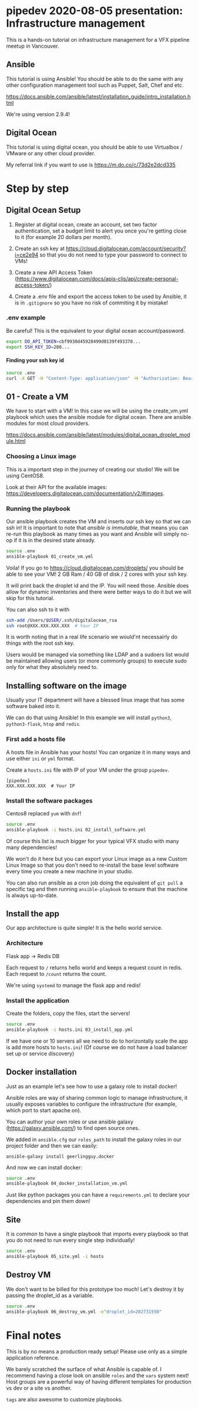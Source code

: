 # pipedev 2020-08-05 presentation: Infrastructure management

This is a hands-on tutorial on infrastructure management for a VFX pipeline meetup in Vancouver.

## Ansible

This tutorial is using Ansible! You should be able to do the same with any other configuration management tool such as Puppet, Salt, Chef and etc.

https://docs.ansible.com/ansible/latest/installation_guide/intro_installation.html

We're using version 2.9.4!

## Digital Ocean

This tutorial is using digital ocean, you should be able to use Virtualbox / VMware or any other cloud provider.

My referral link if you want to use is https://m.do.co/c/73d2e2dcd335

# Step by step

## Digital Ocean Setup

1. Register at digital ocean, create an account, set two factor authentication, set a budget limit to alert you once you're getting close to it (for example 20 dollars per month).

2. Create an ssh key at https://cloud.digitalocean.com/account/security?i=ce2e94 so that you do not need to type your password to connect to VMs!

3. Create a new API Access Token (https://www.digitalocean.com/docs/apis-clis/api/create-personal-access-token/)

4. Create a .env file and export the access token to be used by Ansible, it is in `.gitignore` so you have no risk of commiting it by mistake!

### .env example

Be careful! This is the equivalent to your digital ocean account/password.

```bash
export DO_API_TOKEN=cbf9930d45928499d0139f493378...
export SSH_KEY_ID=280...
```

#### Finding your ssh key id

```bash
source .env
curl -X GET -H "Content-Type: application/json" -H "Authorization: Bearer $DO_API_TOKEN" "https://api.digitalocean.com/v2/account/keys"
```

## 01 - Create a VM

We have to start with a VM! In this case we will be using the create_vm.yml playbook which uses the ansible module for digital ocean. There are ansible modules for most cloud providers.

https://docs.ansible.com/ansible/latest/modules/digital_ocean_droplet_module.html


### Choosing a Linux image

This is a important step in the journey of creating our studio! We will be using CentOS8.

Look at their API for the available images: https://developers.digitalocean.com/documentation/v2/#images.

### Running the playbook

Our ansible playbook creates the VM and inserts our ssh key so that we can ssh in! It is important to note that *ansible is immutable*, that means you can re-run this playbook as many times as you want and Ansible will simply no-op if it is in the desired state already.

```bash
source .env
ansible-playbook 01_create_vm.yml
```

Voila! If you go to https://cloud.digitalocean.com/droplets/ you should be able to see your VM! 2 GB Ram / 40 GB of disk / 2 cores with your ssh key.

It will print back the droplet id and the IP. You will need those. Ansible does allow for dynamic inventories and there were better ways to do it but we will skip for this tutorial.

You can also ssh to it with 

```bash
ssh-add /Users/$USER/.ssh/digitalocean_rsa
ssh root@XXX.XXX.XXX.XXX  # Your IP
```

It is worth noting that in a real life scenario we would'nt necessairly do things with the root ssh key. 

Users would be managed via something like LDAP and a sudoers list would be maintained allowing users (or more commonly groups) to execute sudo only for what they absolutely need to.

## Installing software on the image

Usually your IT department will have a blessed linux image that has some software baked into it.

We can do that using Ansible! In this example we will install `python3`, `python3-flask`, `htop` and `redis`.

### First add a hosts file

A hosts file in Ansible has your hosts! You can organize it in many ways and use either `ini` or `yml` format.

Create a `hosts.ini` file with IP of your VM under the group `pipedev`.

```
[pipedev]
XXX.XXX.XXX.XXX  # Your IP
```

### Install the software packages

Centos8 replaced `yum` with `dnf`!

```bash
source .env
ansible-playbook -i hosts.ini 02_install_software.yml
```

Of course this list is *much* bigger for your typical VFX studio with many many dependencies!

We won't do it here but you can export your Linux image as a new Custom Linux Image so that you don't need to re-install the base level software every time you create a new machine in your studio.

You can also run ansible as a cron job doing the equivalent of `git pull` a specific tag and then running `ansible-playbook` to ensure that the machine is always up-to-date.

## Install the app

Our app architecture is quite simple! It is the hello world service.

### Architecture

Flask app -> Redis DB

Each request to `/` returns hello world and keeps a request count in redis.
Each request to `/count` returns the count.

We're using `systemd` to manage the flask app and redis!

### Install the application

Create the folders, copy the files, start the servers!

```bash
source .env
ansible-playbook -i hosts.ini 03_install_app.yml
```

If we have one or 10 servers all we need to do to horizontally scale the app is add more hosts to `hosts.ini`! (Of course we do not have a load balancer set up or service discovery)

## Docker installation

Just as an example let's see how to use a galaxy role to install docker!

Ansible roles are way of sharing common logic to manage infrastructure, it usually exposes variables to configure the infrastructure (for example, which port to start apache on).

You can author your own roles or use ansible galaxy (https://galaxy.ansible.com/) to find open source ones.

We added in `ansible.cfg` our `roles_path` to install the galaxy roles in our project folder and then we can easily:

```
ansible-galaxy install geerlingguy.docker
```

And now we can install docker:

```bash
source .env
ansible-playbook 04_docker_installation_vm.yml
```

Just like python packages you can have a `requirements.yml` to declare your dependencies and pin them down!

## Site

It is common to have a single playbook that imports every playbook so that you do not need to run every single step individually!

```bash
source .env
ansible-playbook 05_site.yml -i hosts
```

## Destroy VM

We don't want to be billed for this prototype too much! Let's destroy it by passing the droplet_id as a variable.

```bash
source .env
ansible-playbook 06_destroy_vm.yml -e"droplet_id=202731550"
```

# Final notes

This is by no means a production ready setup! Please use only as a simple application reference.

We barely scratched the surface of what Ansible is capable of. I recommend having a close look on ansible `roles` and the `vars` system next! Host groups are a powerful way of having different templates for production vs dev or a site vs another.

`tags` are also awesome to customize playbooks.
